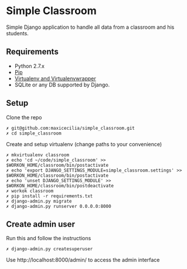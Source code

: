 # Simple Classroom
Simple Django application to handle all data from a classroom and his students.

## Requirements
* Python 2.7.x
* [Pip](https://pip.pypa.io/en/latest/installing.html)
* [Virtualenv and Virtualenvwrapper](http://virtualenvwrapper.readthedocs.org/en/latest/install.html)
* SQLite or any DB supported by Django.

## Setup
Clone the repo
```
✗ git@github.com:maxicecilia/simple_classroom.git
✗ cd simple_classroom
```
Create and setup virtualenv (change paths to your convenience)
```
✗ mkvirtualenv classroom
✗ echo 'cd ~/code/simple_classroom' >> $WORKON_HOME/classroom/bin/postactivate
✗ echo 'export DJANGO_SETTINGS_MODULE=simple_classroom.settings' >> $WORKON_HOME/classroom/bin/postactivate
✗ echo 'unset DJANGO_SETTINGS_MODULE' >> $WORKON_HOME/classroom/bin/postdeactivate
✗ workok classroom
✗ pip install -r requirements.txt
✗ django-admin.py migrate
✗ django-admin.py runserver 0.0.0.0:8000
```

## Create admin user
Run this and follow the instructions
```
✗ django-admin.py createsuperuser
```
Use http://localhost:8000/admin/ to access the admin interface
